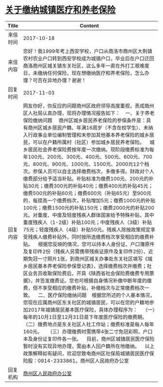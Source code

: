 # <a href="http://www.shangluo.gov.cn/zmhd/ldxxxx.jsp?urltype=leadermail.LeaderMailContentUrl&wbtreeid=1112&leadermailid=4380">关于缴纳城镇医疗和养老保险</a>
| Title |                                                                                                                                                                                                                                                                                                                                                                                                                                                                                                                                        Content                                                                                                                                                                                                                                                                                                                                                                                                                                                                                                                                        |
|:-----:|---------------------------------------------------------------------------------------------------------------------------------------------------------------------------------------------------------------------------------------------------------------------------------------------------------------------------------------------------------------------------------------------------------------------------------------------------------------------------------------------------------------------------------------------------------------------------------------------------------------------------------------------------------------------------------------------------------------------------------------------------------------------------------------------------------------------------------------------------------------------------------------------------------------------------------------------------------------------------------------------------------------------------------------------------------------------------------------|
| 来信时间  | 2017-10-18                                                                                                                                                                                                                                                                                                                                                                                                                                                                                                                                                                                                                                                                                                                                                                                                                                                                                                                                                                                                                                                                            |
| 来信内容  | 您好！我1999年考上西安学校，户口从商洛市商州区大荆镇农村农业户口转到西安学校成为城镇户口，毕业后在户口迁回商洛商州区城关镇东关社区，这么多年一直在外打工艰难度日，未缴纳任何保险，现在想缴纳医疗和养老保险，怎么办理？可否在异地办理？谢谢！                                                                                                                                                                                                                                                                                                                                                                                                                                                                                                                                                                                                                                                                                                                                                                                                                                                                                                                                                              |
| 回复时间  | 2017-11-03                                                                                                                                                                                                                                                                                                                                                                                                                                                                                                                                                                                                                                                                                                                                                                                                                                                                                                                                                                                                                                                                            |
| 回复内容  | 网友你好，你反应的问题商州区政府领导高度重视，责成商州区人社局认真办理，现将办理情况报告如下：    一、关于养老保险缴纳问题     商州区城乡居民养老保险的参保条件是：具有商州区城乡居民户籍、年满16周岁（不含在校学生）、未纳入行政事业单位编制管理和末参加其他基本养老保险的城乡居民，可以在户籍所属村（社区）参加城乡居民养老保险。    城乡居民社会养老保险费按年度一次缴纳。现阶段缴费标准为每年100元、200元、300元、400元、500元、600元、700元、800元、900元、1000元、1500元、2000元12个档次。参保人员可以自主选择缴费档次，多缴多得。财政对个人缴费部分给予适当补贴。补贴标准为缴费100元、200元的补贴30元；缴费300元的补贴40元；缴费400元的补贴45元；缴费500元的补贴60元；缴费600元（补贴65元）至900元的，每提高一个缴费档次，补贴增加5元；缴费1000元的补贴100元；缴费1500元的补贴150元；缴费2000元的补贴200元。对重度、中度及轻度残疾人群体国家给予特殊补贴，其中重度残疾人（1-2级）补贴100元；中度残疾人（3级）补贴75元；轻度残疾人（4级）补贴50元。残疾人除按政策规定享受残疾人缴费补贴外，同时按所选缴费档次享受相应的缴费补贴。    根据您反映的情况，您可以持本人身份证、户口簿原件及复印件2份（残疾人另需携带残疾证原件及复印件2份）、近期免冠一寸照片1张，到商州区城关办事处东关社区填写《城乡居民基本养老保险参保登记表》，选择缴费档次并缴费；社区业务员收取保险费后，开具《陕西省社会保险费缴费专用票据》，并签发缴费证。您也可根据自身情况补缴中断年度的缴费，但不享受相应的缴费补贴，补缴档次与正常缴费档次一致。    二、医疗保险缴纳问题    根据您所述的个人基本情况，您现在应属商州区东关社区的城镇居民，可以在您的户籍地参加2017年城镇居民基本医疗保险，具体办理程序为：    （一）每年的10月1日至12月31日是下年度医疗保险的缴费期。    （二）缴费地点是东关社区人社工作站；缴费标准是每人每年160元。    （三）办理缴费时需携带4张二寸免冠彩照，户口本及身份证复印件各一张。    目前，商州区城镇居民医疗保险暂时没有实现异地办理，需由本人回户籍所在地缴纳。    以上政策解释如有疑问，欢迎您致电商州区社保局城镇居民医疗保险股：0914-2333861。商州区人民政府办公室 |
| 回复机构  | <a href="../../categories/agencies/商州区人民政府办公室.md">商州区人民政府办公室</a>                                                                                                                                                                                                                                                                                                                                                                                                                                                                                                                                                                                                                                                                                                                                                                                                                                                                                                                                                                                                                        |